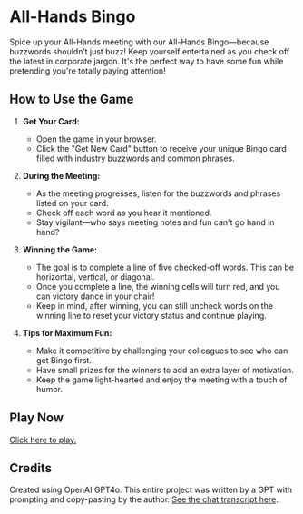# All-Hands Bingo

Spice up your All-Hands meeting with our All-Hands Bingo—because buzzwords shouldn’t just buzz! Keep yourself entertained as you check off the latest in corporate jargon. It's the perfect way to have some fun while pretending you're totally paying attention!

## How to Use the Game

1. **Get Your Card:**
   - Open the game in your browser.
   - Click the "Get New Card" button to receive your unique Bingo card filled with industry buzzwords and common phrases.

2. **During the Meeting:**
   - As the meeting progresses, listen for the buzzwords and phrases listed on your card. 
   - Check off each word as you hear it mentioned.
   - Stay vigilant—who says meeting notes and fun can't go hand in hand?

3. **Winning the Game:**
   - The goal is to complete a line of five checked-off words. This can be horizontal, vertical, or diagonal.
   - Once you complete a line, the winning cells will turn red, and you can victory dance in your chair!
   - Keep in mind, after winning, you can still uncheck words on the winning line to reset your victory status and continue playing.

4. **Tips for Maximum Fun:**
   - Make it competitive by challenging your colleagues to see who can get Bingo first.
   - Have small prizes for the winners to add an extra layer of motivation.
   - Keep the game light-hearted and enjoy the meeting with a touch of humor.

## Play Now

[Click here to play.](https://giganticplayground.github.io/all-hands-bingo/)

## Credits

Created using OpenAI GPT4o. This entire project was written by a GPT with prompting and copy-pasting by the author. [See the chat transcript here](./chat-Digital%20Agency%20All%20Hands%20Bingo.pdf).